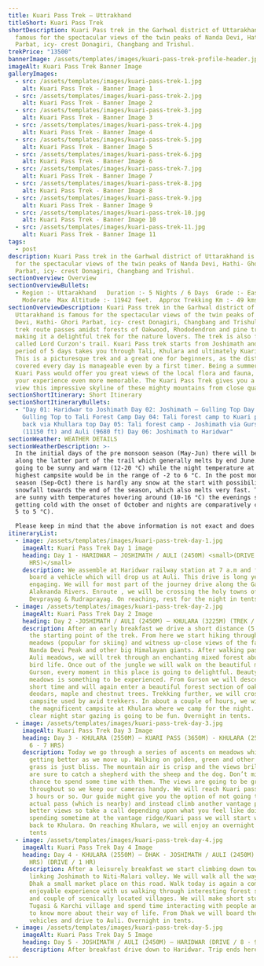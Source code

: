 ```yaml
---
title: Kuari Pass Trek – Uttrakhand
titleShort: Kuari Pass Trek
shortDescription: Kuari Pass trek in the Garhwal district of Uttarakhand is
  famous for the spectacular views of the twin peaks of Nanda Devi, Hathi- Ghori
  Parbat, icy- crest Donagiri, Changbang and Trishul.
trekPrice: "13500"
bannerImage: /assets/templates/images/kuari-pass-trek-profile-header.jpg
imageAlt: Kuari Pass Trek Banner Image
galleryImages:
  - src: /assets/templates/images/kuari-pass-trek-1.jpg
    alt: Kuari Pass Trek - Banner Image 1
  - src: /assets/templates/images/kuari-pass-trek-2.jpg
    alt: Kuari Pass Trek - Banner Image 2
  - src: /assets/templates/images/kuari-pass-trek-3.jpg
    alt: Kuari Pass Trek - Banner Image 3
  - src: /assets/templates/images/kuari-pass-trek-4.jpg
    alt: Kuari Pass Trek - Banner Image 4
  - src: /assets/templates/images/kuari-pass-trek-5.jpg
    alt: Kuari Pass Trek - Banner Image 5
  - src: /assets/templates/images/kuari-pass-trek-6.jpg
    alt: Kuari Pass Trek - Banner Image 6
  - src: /assets/templates/images/kuari-pass-trek-7.jpg
    alt: Kuari Pass Trek - Banner Image 7
  - src: /assets/templates/images/kuari-pass-trek-8.jpg
    alt: Kuari Pass Trek - Banner Image 8
  - src: /assets/templates/images/kuari-pass-trek-9.jpg
    alt: Kuari Pass Trek - Banner Image 9
  - src: /assets/templates/images/kuari-pass-trek-10.jpg
    alt: Kuari Pass Trek - Banner Image 10
  - src: /assets/templates/images/kuari-pass-trek-11.jpg
    alt: Kuari Pass Trek - Banner Image 11
tags:
  - post
description: Kuari Pass trek in the Garhwal district of Uttarakhand is famous
  for the spectacular views of the twin peaks of Nanda Devi, Hathi- Ghori
  Parbat, icy- crest Donagiri, Changbang and Trishul.
sectionOverview: Overview
sectionOverviewBullets:
  - Region :- Uttarakhand   Duration :- 5 Nights / 6 Days  Grade :- Easy To
    Moderate  Max Altitude :- 11942 feet.  Approx Trekking Km :- 49 kms.
sectionOverviewDescription: Kuari Pass trek in the Garhwal district of
  Uttarakhand is famous for the spectacular views of the twin peaks of Nanda
  Devi, Hathi- Ghori Parbat, icy- crest Donagiri, Changbang and Trishul. The
  trek route passes amidst forests of Oakwood, Rhododendron and pine trees,
  making it a delightful trek for the nature lovers. The trek is also fondly
  called Lord Curzon's trail. Kuari Pass trek starts from Joshimath and over a
  period of 5 days takes you through Tali, Khulara and ultimately Kuari Pass.
  This is a picturesque trek and a great one for beginners, as the distance
  covered every day is manageable even by a first timer. Being a summer trek,
  Kuari Pass would offer you great views of the local flora and fauna, making
  your experience even more memorable. The Kuari Pass Trek gives you a chance to
  view this impressive skyline of these mighty mountains from close quarters.
sectionShortItinerary: Short Itinerary
sectionShortItineraryBullets:
  - "Day 01: Haridwar to Joshimath Day 02: Joshimath – Gulling Top Day 03:
    Gulling Top to Tali Forest Camp Day 04: Tali forest camp to Kuari pass and
    back via Khullara top Day 05: Tali forest camp - Joshimath via Gurson bugyal
    (11150 ft) and Auli (9680 ft) Day 06: Joshimath to Haridwar"
sectionWeather: WEATHER DETAILS
sectionWeatherDescription: >-
  In the initial days of the pre monsoon season (May-Jun) there will be snow
  along the latter part of the trail which generally melts by end June. Days are
  going to be sunny and warm (12-20 °C) while the night temperature at the
  highest campsite would be in the range of -2 to 6 °C. In the post monsoon
  season (Sep-Oct) there is hardly any snow at the start with possibility of
  snowfall towards the end of the season, which also melts very fast. The days
  are sunny with temperatures hovering around (10-16 °C) the evenings start
  getting cold with the onset of October and nights are comparatively colder (-
  5 to 5 °C).

  Please keep in mind that the above information is not exact and does not account for sudden changes. Whatever the temperatures and conditions rest assured we will be prepared to handle it with ease as we use equipment of very high specifications.
itineraryList:
  - image: /assets/templates/images/kuari-pass-trek-day-1.jpg
    imageAlt: Kuari Pass Trek Day 1 image
    heading: Day 1 - HARIDWAR – JOSHIMATH / AULI (2450M) <small>(DRIVE / 8 - 9
      HRS)</small>
    description: We assemble at Haridwar railway station at 7 a.m and from there
      board a vehicle which will drop us at Auli. This drive is long yet
      engaging. We will for most part of the journey drive along the Ganga &
      Alaknanda Rivers. Enroute , we will be crossing the holy towns of
      Devprayag & Rudraprayag. On reaching, rest for the night in tents.
  - image: /assets/templates/images/kuari-pass-trek-day-2.jpg
    imageAlt: Kuari Pass Trek Day 2 Image
    heading: Day 2 -JOSHIMATH / AULI (2450M) – KHULARA (3225M) (TREK / 6 HRS)
    description: After an early breakfast we drive a short distance (5 kms) to reach
      the starting point of the trek. From here we start hiking through the Auli
      meadows (popular for skiing) and witness up-close views of the famous
      Nanda Devi Peak and other big Himalayan giants. After walking past the
      Auli meadows, we will trek through an enchanting mixed forest abundant in
      bird life. Once out of the jungle we will walk on the beautiful meadows of
      Gurson, every moment in this place is going to delightful. Beauty of these
      meadows is something to be experienced. From Gurson we will descend for a
      short time and will again enter a beautiful forest section of oaks,
      deodars, maple and chestnut trees. Trekking further, we will cross Tali, a
      campsite used by avid trekkers. In about a couple of hours, we will reach
      the magnificent campsite at Khulara where we camp for the night. If it's a
      clear night star gazing is going to be fun. Overnight in tents.
  - image: /assets/templates/images/kuari-pass-trek-day-3.jpg
    imageAlt: Kuari Pass Trek Day 3 Image
    heading: Day 3 - KHULARA (2550M) – KUARI PASS (3650M) - KHULARA (2550M) (TREK /
      6 - 7 HRS)
    description: Today we go through a series of ascents on meadows which keep on
      getting better as we move up. Walking on golden, green and other hues of
      grass is just bliss. The mountain air is crisp and the views brilliant! We
      are sure to catch a shepherd with the sheep and the dog. Don’t miss a
      chance to spend some time with them. The views are going to be great
      throughout so we keep our cameras handy. We will reach Kuari pass in about
      3 hours or so. Our guide might give you the option of not going to the
      actual pass (which is nearby) and instead climb another vantage point with
      better views so take a call depending upon what you feel like doing. After
      spending sometime at the vantage ridge/Kuari pass we will start walking
      back to Khulara. On reaching Khulara, we will enjoy an overnight stay in
      tents
  - image: /assets/templates/images/kuari-pass-trek-day-4.jpg
    imageAlt: Kuari Pass Trek Day 4 Image
    heading: Day 4 - KHULARA (2550M) – DHAK - JOSHIMATH / AULI (2450M) (TREK / 4 - 5
      HRS) (DRIVE / 1 HR)
    description: After a leisurely breakfast we start climbing down towards the road
      linking Joshimath to Niti-Malari valley. We will walk all the way down to
      Dhak a small market place on this road. Walk today is again a completely
      enjoyable experience with us walking through interesting forest sections
      and couple of scenically located villages. We will make short stops at
      Tugasi & Karchi village and spend time interacting with people and getting
      to know more about their way of life. From Dhak we will board the waiting
      vehicles and drive to Auli. Overnight in tents.
  - image: /assets/templates/images/kuari-pass-trek-day-5.jpg
    imageAlt: Kuari Pass Trek Day 5 Image
    heading: Day 5 - JOSHIMATH / AULI (2450M) – HARIDWAR (DRIVE / 8 - 9 HRS)
    description: After breakfast drive down to Haridwar. Trip ends here
---
```

